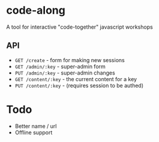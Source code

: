# code-along
A tool for interactive "code-together" javascript workshops

## API

* `GET /create` - form for making new sessions
* `GET /admin/:key` - super-admin form
* `PUT /admin/:key` - super-admin changes
* `GET /content/:key` - the current content for a key
* `PUT /content/:key` - (requires session to be authed)

# Todo

* Better name / url
* Offline support
